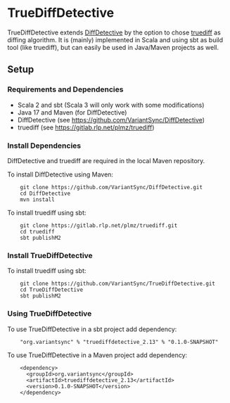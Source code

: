 # TrueDiffDetective
TrueDiffDetective extends [DiffDetective](https://github.com/VariantSync/DiffDetective) by the option to chose [truediff](https://gitlab.rlp.net/plmz/truediff) as diffing algorithm.
It is (mainly) implemented in Scala and using sbt as build tool (like truediff), but can easily be used in Java/Maven projects as well.

## Setup
### Requirements and Dependencies
- Scala 2 and sbt (Scala 3 will only work with some modifications)
- Java 17 and Maven (for DiffDetective)
- DiffDetective (see https://github.com/VariantSync/DiffDetective)
- truediff (see https://gitlab.rlp.net/plmz/truediff)

### Install Dependencies
DiffDetective and truediff are required in the local Maven repository. 

To install DiffDetective using Maven:
```shell
    git clone https://github.com/VariantSync/DiffDetective.git
    cd DiffDetective
    mvn install
```
    
To install truediff using sbt:
```shell
    git clone https://gitlab.rlp.net/plmz/truediff.git
    cd truediff
    sbt publishM2
```

### Install TrueDiffDetective
To install truediff using sbt:
```shell
    git clone https://github.com/VariantSync/TrueDiffDetective.git
    cd TrueDiffDetective
    sbt publishM2
```

### Using TrueDiffDetective
To use TrueDiffDetective in a sbt project add dependency:
```
    "org.variantsync" % "truediffdetective_2.13" % "0.1.0-SNAPSHOT"
```

To use TrueDiffDetective in a Maven project add dependency:
```
    <dependency>
      <groupId>org.variantsync</groupId>
      <artifactId>truediffdetective_2.13</artifactId>
      <version>0.1.0-SNAPSHOT</version>
    </dependency>
```
